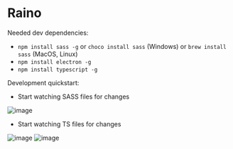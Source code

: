 # Raino

Needed dev dependencies:

- `npm install sass -g` or `choco install sass` (Windows) or `brew install sass` (MacOS, Linux)
- `npm install electron -g`
- `npm install typescript -g`

Development quickstart:

- Start watching SASS files for changes

![image](https://user-images.githubusercontent.com/25384028/113440004-e3993b80-93eb-11eb-8bbf-4d4dd7934ced.png)

- Start watching TS files for changes

![image](https://user-images.githubusercontent.com/25384028/113441451-a1bdc480-93ee-11eb-9a02-9e52c940ec98.png)
![image](https://user-images.githubusercontent.com/25384028/113441498-b5692b00-93ee-11eb-9481-0aac8ec2db63.png)
